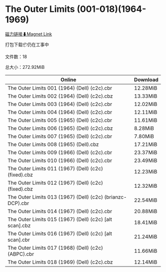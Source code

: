 # The Outer Limits (001-018)(1964-1969)

[磁力链接⬇Magnet Link](magnet:?xt=urn:btih:98725af174157243b3207bf5da46ebfff6f63ed1&dn=The%20Outer%20Limits%20%28001-018%29%281964-1969%29)

打包下载📦仍在工事中

文件数：18

总大小：272.92MiB

Online | Download
--- | ---
The Outer Limits 001 (1964) (Dell) (c2c).cbr | 12.28MiB
The Outer Limits 002 (1964) (Dell) (c2c).cbz | 13.33MiB
The Outer Limits 003 (1964) (Dell) (c2c).cbr | 12.02MiB
The Outer Limits 004 (1964) (Dell) (c2c).cbr | 12.11MiB
The Outer Limits 005 (1965) (Dell) (c2c).cbr | 11.61MiB
The Outer Limits 006 (1965) (Dell) (c2c).cbz | 8.28MiB
The Outer Limits 007 (1965) (Dell) (c2c).cbr | 7.80MiB
The Outer Limits 008 (1965) (Dell).cbz | 17.21MiB
The Outer Limits 009 (1966) (Dell) (c2c).cbr | 23.37MiB
The Outer Limits 010 (1966) (Dell) (c2c).cbr | 23.49MiB
The Outer Limits 011 (1967) (Dell) (c2c) (fixed).cbz | 12.23MiB
The Outer Limits 012 (1967) (Dell) (c2c) (fixed).cbz | 12.32MiB
The Outer Limits 013 (1967) (Dell) (c2c) (brianzc-DCP).cbr | 22.54MiB
The Outer Limits 014 (1967) (Dell) (c2c).cbr | 20.88MiB
The Outer Limits 015 (1967) (Dell) (c2c) \[alt scan\].cbz | 18.41MiB
The Outer Limits 016 (1967) (Dell) (c2c) \[alt scan\].cbr | 21.24MiB
The Outer Limits 017 (1968) (Dell) (c2c) (ABPC).cbr | 11.66MiB
The Outer Limits 018 (1969) (Dell) (c2c).cbz | 12.14MiB